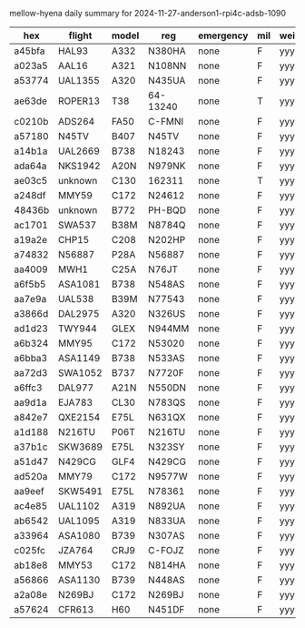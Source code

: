 mellow-hyena daily summary for 2024-11-27-anderson1-rpi4c-adsb-1090

|hex|flight|model|reg|emergency|mil|weirdo|
|--|--|--|--|--|--|--|
|a45bfa|HAL93|A332|N380HA|none|F|yyy|
|a023a5|AAL16|A321|N108NN|none|F|yyy|
|a53774|UAL1355|A320|N435UA|none|F|yyy|
|ae63de|ROPER13|T38|64-13240|none|T|yyy|
|c0210b|ADS264|FA50|C-FMNI|none|F|yyy|
|a57180|N45TV|B407|N45TV|none|F|yyy|
|a14b1a|UAL2669|B738|N18243|none|F|yyy|
|ada64a|NKS1942|A20N|N979NK|none|F|yyy|
|ae03c5|unknown|C130|162311|none|T|yyy|
|a248df|MMY59|C172|N24612|none|F|yyy|
|48436b|unknown|B772|PH-BQD|none|F|yyy|
|ac1701|SWA537|B38M|N8784Q|none|F|yyy|
|a19a2e|CHP15|C208|N202HP|none|F|yyy|
|a74832|N56887|P28A|N56887|none|F|yyy|
|aa4009|MWH1|C25A|N76JT|none|F|yyy|
|a6f5b5|ASA1081|B738|N548AS|none|F|yyy|
|aa7e9a|UAL538|B39M|N77543|none|F|yyy|
|a3866d|DAL2975|A320|N326US|none|F|yyy|
|ad1d23|TWY944|GLEX|N944MM|none|F|yyy|
|a6b324|MMY95|C172|N53020|none|F|yyy|
|a6bba3|ASA1149|B738|N533AS|none|F|yyy|
|aa72d3|SWA1052|B737|N7720F|none|F|yyy|
|a6ffc3|DAL977|A21N|N550DN|none|F|yyy|
|aa9d1a|EJA783|CL30|N783QS|none|F|yyy|
|a842e7|QXE2154|E75L|N631QX|none|F|yyy|
|a1d188|N216TU|P06T|N216TU|none|F|yyy|
|a37b1c|SKW3689|E75L|N323SY|none|F|yyy|
|a51d47|N429CG|GLF4|N429CG|none|F|yyy|
|ad520a|MMY79|C172|N9577W|none|F|yyy|
|aa9eef|SKW5491|E75L|N78361|none|F|yyy|
|ac4e85|UAL1102|A319|N892UA|none|F|yyy|
|ab6542|UAL1095|A319|N833UA|none|F|yyy|
|a33964|ASA1080|B739|N307AS|none|F|yyy|
|c025fc|JZA764|CRJ9|C-FOJZ|none|F|yyy|
|ab18e8|MMY53|C172|N814HA|none|F|yyy|
|a56866|ASA1130|B739|N448AS|none|F|yyy|
|a2a08e|N269BJ|C172|N269BJ|none|F|yyy|
|a57624|CFR613|H60|N451DF|none|F|yyy|
